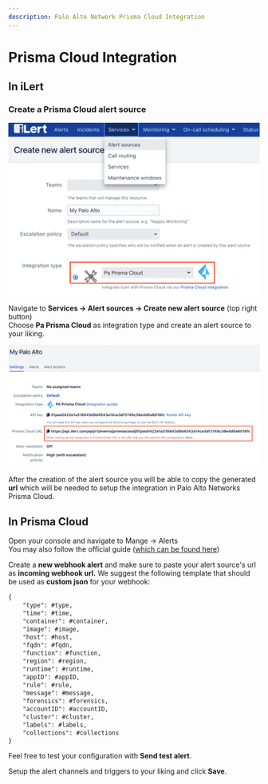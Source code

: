 ```yaml
---
description: Palo Alto Network Prisma Cloud Integration
---
```


# Prisma Cloud Integration

## In iLert

### Create a Prisma Cloud alert source

![](<../.gitbook/assets/image (50).png>)

Navigate to **Services -> Alert sources -> Create new alert source** (top right button)\
Choose **Pa Prisma Cloud** as integration type and create an alert source to your liking.

![](<../.gitbook/assets/image (49).png>)

After the creation of the alert source you will be able to copy the generated **url** which will be needed to setup the integration in Palo Alto Networks Prisma Cloud.



## In Prisma Cloud

Open your console and navigate to Mange -> Alerts\
You may also follow the official guide ([which can be found here](https://docs.paloaltonetworks.com/prisma/prisma-cloud/prisma-cloud-admin-compute/alerts/webhook.html#))

Create a **new webhook alert** and make sure to paste your alert source's url as **incoming webhook url.** We suggest the following template that should be used as **custom json** for your webhook:

```
{
    "type": #type,
    "time": #time,
    "container": #container,
    "image": #image,
    "host": #host,
    "fqdn": #fqdn,
    "function": #function,
    "region": #region,
    "runtime": #runtime,
    "appID": #appID,
    "rule": #rule,
    "message": #message,
    "forensics": #forensics,
    "accountID": #accountID,
    "cluster": #cluster,
    "labels": #labels,
    "collections": #collections
}
```

Feel free to test your configuration with **Send test alert**.

Setup the alert channels and triggers to your liking and click **Save**.


